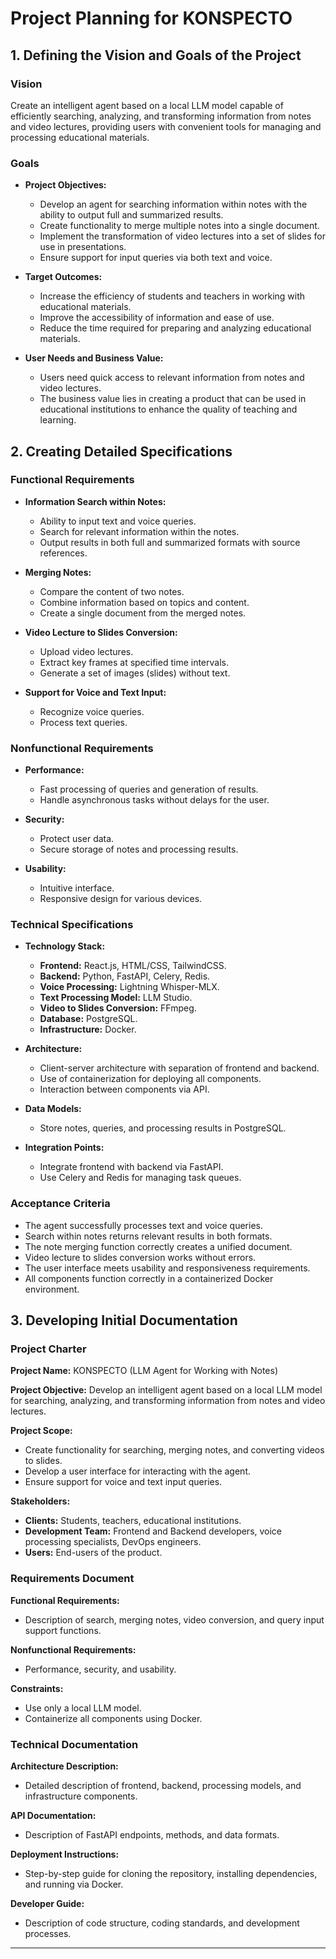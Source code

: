 # Project Planning for KONSPECTO

## 1. Defining the Vision and Goals of the Project

### Vision
Create an intelligent agent based on a local LLM model capable of efficiently searching, analyzing, and transforming information from notes and video lectures, providing users with convenient tools for managing and processing educational materials.

### Goals
- **Project Objectives:**
  - Develop an agent for searching information within notes with the ability to output full and summarized results.
  - Create functionality to merge multiple notes into a single document.
  - Implement the transformation of video lectures into a set of slides for use in presentations.
  - Ensure support for input queries via both text and voice.

- **Target Outcomes:**
  - Increase the efficiency of students and teachers in working with educational materials.
  - Improve the accessibility of information and ease of use.
  - Reduce the time required for preparing and analyzing educational materials.

- **User Needs and Business Value:**
  - Users need quick access to relevant information from notes and video lectures.
  - The business value lies in creating a product that can be used in educational institutions to enhance the quality of teaching and learning.

## 2. Creating Detailed Specifications

### Functional Requirements
- **Information Search within Notes:**
  - Ability to input text and voice queries.
  - Search for relevant information within the notes.
  - Output results in both full and summarized formats with source references.

- **Merging Notes:**
  - Compare the content of two notes.
  - Combine information based on topics and content.
  - Create a single document from the merged notes.

- **Video Lecture to Slides Conversion:**
  - Upload video lectures.
  - Extract key frames at specified time intervals.
  - Generate a set of images (slides) without text.

- **Support for Voice and Text Input:**
  - Recognize voice queries.
  - Process text queries.

### Nonfunctional Requirements
- **Performance:**
  - Fast processing of queries and generation of results.
  - Handle asynchronous tasks without delays for the user.

- **Security:**
  - Protect user data.
  - Secure storage of notes and processing results.

- **Usability:**
  - Intuitive interface.
  - Responsive design for various devices.

### Technical Specifications
- **Technology Stack:**
  - **Frontend:** React.js, HTML/CSS, TailwindCSS.
  - **Backend:** Python, FastAPI, Celery, Redis.
  - **Voice Processing:** Lightning Whisper-MLX.
  - **Text Processing Model:** LLM Studio.
  - **Video to Slides Conversion:** FFmpeg.
  - **Database:** PostgreSQL.
  - **Infrastructure:** Docker.

- **Architecture:**
  - Client-server architecture with separation of frontend and backend.
  - Use of containerization for deploying all components.
  - Interaction between components via API.

- **Data Models:**
  - Store notes, queries, and processing results in PostgreSQL.

- **Integration Points:**
  - Integrate frontend with backend via FastAPI.
  - Use Celery and Redis for managing task queues.

### Acceptance Criteria
- The agent successfully processes text and voice queries.
- Search within notes returns relevant results in both formats.
- The note merging function correctly creates a unified document.
- Video lecture to slides conversion works without errors.
- The user interface meets usability and responsiveness requirements.
- All components function correctly in a containerized Docker environment.

## 3. Developing Initial Documentation

### Project Charter
**Project Name:** KONSPECTO (LLM Agent for Working with Notes)

**Project Objective:** Develop an intelligent agent based on a local LLM model for searching, analyzing, and transforming information from notes and video lectures.

**Project Scope:**
- Create functionality for searching, merging notes, and converting videos to slides.
- Develop a user interface for interacting with the agent.
- Ensure support for voice and text input queries.

**Stakeholders:**
- **Clients:** Students, teachers, educational institutions.
- **Development Team:** Frontend and Backend developers, voice processing specialists, DevOps engineers.
- **Users:** End-users of the product.

### Requirements Document
**Functional Requirements:**
- Description of search, merging notes, video conversion, and query input support functions.

**Nonfunctional Requirements:**
- Performance, security, and usability.

**Constraints:**
- Use only a local LLM model.
- Containerize all components using Docker.

### Technical Documentation
**Architecture Description:**
- Detailed description of frontend, backend, processing models, and infrastructure components.

**API Documentation:**
- Description of FastAPI endpoints, methods, and data formats.

**Deployment Instructions:**
- Step-by-step guide for cloning the repository, installing dependencies, and running via Docker.

**Developer Guide:**
- Description of code structure, coding standards, and development processes.

---
